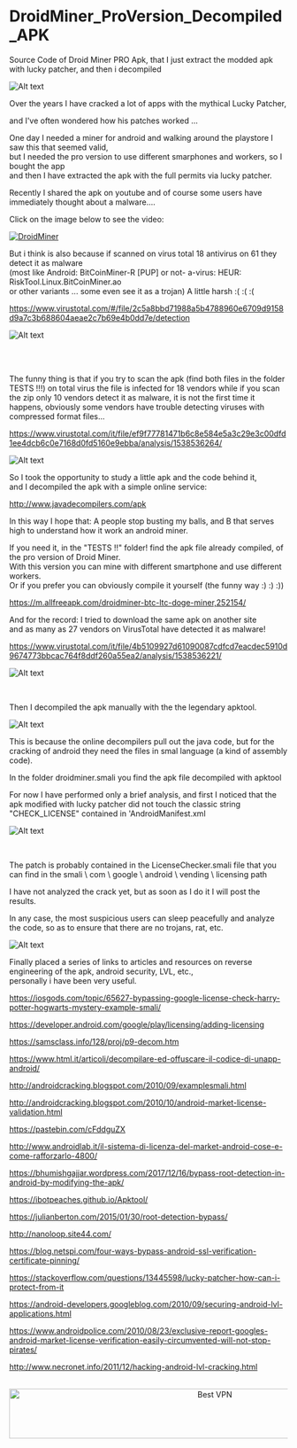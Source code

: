 # DroidMiner_ProVersion_Decompiled_APK
Source Code of Droid Miner PRO Apk, that I just extract the modded apk with lucky patcher, and then i decompiled

![Alt text](https://raw.githubusercontent.com/JonnyBanana/DroidMiner_ProVersion_Disassembled_APK/master/images/com.jordanrulz.droidbtc-w130.png)

Over the years I have cracked a lot of apps with the mythical Lucky Patcher,

and I've often wondered how his patches worked ...

One day I needed a miner for android and walking around the playstore I saw this that seemed valid, </BR>
but I needed the pro version to use different smarphones and workers, so I bought the app </BR>
and then I have extracted the apk with the full permits via lucky patcher.

Recently I shared the apk on youtube and of course some users have immediately thought about a malware....

Click on the image below to see the video:

[![DroidMiner](https://github.com/JonnyBanana/DroidMiner_ProVersion_Disassembled_APK/blob/master/images/video.jpg)](https://www.youtube.com/watch?v=x-78F5PpWZ4&t=12s)


But i think is also because if scanned on virus total 18 antivirus on 61 they detect it as malware </BR>
(most like Android: BitCoinMiner-R [PUP] or not- a-virus: HEUR: RiskTool.Linux.BitCoinMiner.ao </BR>
or other variants ... some even see it as a trojan) A little harsh :( :( :(

https://www.virustotal.com/#/file/2c5a8bbd71988a5b4788960e6709d9158d9a7c3b688604aeae2c7b69e4b0dd7e/detection

![Alt text](https://raw.githubusercontent.com/JonnyBanana/DroidMiner_ProVersion_Disassembled_APK/master/images/apkscan.JPG)

</BR></BR>

The funny thing is that if you try to scan the apk (find both files in the folder TESTS !!!) on total virus the file is infected for 18 vendors while if you scan the zip only 10 vendors detect it as malware, it is not the first time it happens, obviously some vendors have trouble detecting viruses with compressed format files...

https://www.virustotal.com/it/file/ef9f77781471b6c8e584e5a3c29e3c00dfd1ee4dcb6c0e7168d0fd5160e9ebba/analysis/1538536264/

![Alt text](https://github.com/JonnyBanana/DroidMiner_ProVersion_Disassembled_APK/blob/master/images/virustotalscanzip.JPG)

So I took the opportunity to study a little apk and the code behind it, </BR>
and I decompiled the apk with a simple online service:

http://www.javadecompilers.com/apk

In this way I hope that: A people stop busting my balls, and B that serves high to understand how it work an android miner.

If you need it, in the "TESTS !!" folder! find the apk file already compiled, of the pro version of Droid Miner.</BR>
With this version you can mine with different smartphone and use different workers.</BR>
Or if you prefer you can obviously compile it yourself (the funny way :) :) :))

https://m.allfreeapk.com/droidminer-btc-ltc-doge-miner,252154/

And for the record: I tried to download the same apk on another site</BR>
and as many as 27 vendors on VirusTotal have detected it as malware!

https://www.virustotal.com/it/file/4b5109927d61090087cdfcd7eacdec5910d9674773bbcac764f8ddf260a55ea2/analysis/1538536221/

![Alt text](https://raw.githubusercontent.com/JonnyBanana/DroidMiner_ProVersion_Disassembled_APK/master/images/realmalware.JPG)


</BR>

Then I decompiled the apk manually with the the legendary apktool.

![Alt text](https://raw.githubusercontent.com/JonnyBanana/DroidMiner_ProVersion_Decompiledled_APK/master/images/apk-tool.png)

This is because the online decompilers pull out the java code, but for the cracking of android they need the files in smal language (a kind of assembly code).

In the folder droidminer.smali you find the apk file decompiled with apktool

For now I have performed only a brief analysis, and first I noticed that the apk modified with lucky patcher did not touch the classic string "CHECK_LICENSE" contained in 'AndroidManifest.xml


![Alt text](https://raw.githubusercontent.com/JonnyBanana/DroidMiner_ProVersion_Disassembled_APK/master/images/CHECK_LICENSE.JPG)


</BR>

The patch is probably contained in the LicenseChecker.smali file that you can find in the smali \ com \ google \ android \ vending \ licensing path

I have not analyzed the crack yet, but as soon as I do it I will post the results.

In any case, the most suspicious users can sleep peacefully and analyze the code, so as to ensure that there are no trojans, rat, etc.

![Alt text](https://raw.githubusercontent.com/JonnyBanana/DroidMiner_ProVersion_Disassembled_APK/master/images/pics-3.png)


Finally placed a series of links to articles and resources on reverse engineering of the apk, android security, LVL, etc., </BR>
personally i have been very useful.

https://iosgods.com/topic/65627-bypassing-google-license-check-harry-potter-hogwarts-mystery-example-smali/

https://developer.android.com/google/play/licensing/adding-licensing

https://samsclass.info/128/proj/p9-decom.htm

https://www.html.it/articoli/decompilare-ed-offuscare-il-codice-di-unapp-android/

http://androidcracking.blogspot.com/2010/09/examplesmali.html

http://androidcracking.blogspot.com/2010/10/android-market-license-validation.html

https://pastebin.com/cFddguZX

http://www.androidlab.it/il-sistema-di-licenza-del-market-android-cose-e-come-rafforzarlo-4800/

https://bhumishgajjar.wordpress.com/2017/12/16/bypass-root-detection-in-android-by-modifying-the-apk/

https://ibotpeaches.github.io/Apktool/

https://julianberton.com/2015/01/30/root-detection-bypass/

http://nanoloop.site44.com/

https://blog.netspi.com/four-ways-bypass-android-ssl-verification-certificate-pinning/

https://stackoverflow.com/questions/13445598/lucky-patcher-how-can-i-protect-from-it

https://android-developers.googleblog.com/2010/09/securing-android-lvl-applications.html

https://www.androidpolice.com/2010/08/23/exclusive-report-googles-android-market-license-verification-easily-circumvented-will-not-stop-pirates/

http://www.necronet.info/2011/12/hacking-android-lvl-cracking.html



</BR>

<!-- Banner -->
<div align="center">
<a href="https://www.purevpn.com/order-now.php?aff=44922&amp;a_bid=bbd0f893" target="_blank" ><img src="https://affiliates.purevpn.com/accounts/default1/6hb82wqa2l/bbd0f893.jpg" alt="Best VPN" title="Best VPN" width="728" height="90" /></a>
</BR></BR>
</div>





